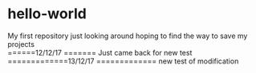 # hello-world
My first repository
just looking around hoping to find the way to save my projects  
======12/12/17 =======
Just came back for new test
=============13/12/17 =============
new test of modification
